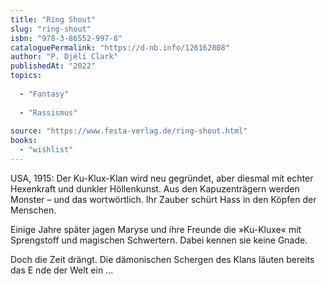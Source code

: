 ```yaml
---
title: "Ring Shout"
slug: "ring-shout"
isbn: "978-3-86552-997-8"
cataloguePermalink: "https://d-nb.info/126162808"
author: "P. Djèlí Clark"
publishedAt: "2022"
topics:
  
  - "Fantasy"
    
  - "Rassismus"
    
source: "https://www.festa-verlag.de/ring-shout.html"
books: 
  - "wishlist"
---
```

USA, 1915: Der Ku-Klux-Klan wird neu gegründet, aber diesmal mit echter 
Hexenkraft und dunkler Höllenkunst. Aus den Kapuzenträgern werden Monster – 
und das wortwörtlich. Ihr Zauber schürt Hass in den Köpfen der Menschen.

Einige Jahre später jagen Maryse und ihre Freunde die »Ku-Kluxe« mit 
Sprengstoff und magischen Schwertern. Dabei kennen sie keine Gnade.

Doch die Zeit drängt. Die dämonischen Schergen des Klans läuten bereits das E
nde der Welt ein ...